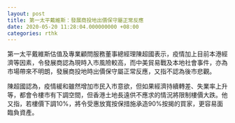 ```yaml
---
layout: post
title: 第一太平戴維斯：發展商投地出價保守屬正常反應
date: 2020-05-20 11:28:04.000000000 +08:00
categories: rthk
---
```


第一太平戴維斯估值及專業顧問服務董事總經理陳超國表示，疫情加上目前本港經濟等因素，令發展商認為現時入市風險較高，而中美貿易戰及本地社會事件，亦為市場帶來不明朗，發展商投地時出價保守屬正常反應，又指不認為後市悲觀。

陳超國認為，疫情緩和雖然增加市民入市意欲，但如果經濟持續轉差、失業率上升等，都會令樓市有下調空間，但香港土地長遠供不應求的情況將限制樓價大跌。他又指，若樓價下調10%，將令受惠放寬按保措施承造90%按揭的買家，更容易面臨負資產。
